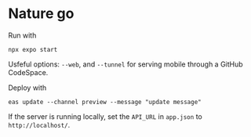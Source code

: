 # Nature go

Run with

```npx expo start```

Usfeful options: `--web`, and `--tunnel` for serving mobile through a GitHub CodeSpace.

Deploy with

```eas update --channel preview --message "update message"```

If the server is running locally, set the  `API_URL` in `app.json` to `http://localhost/`.
